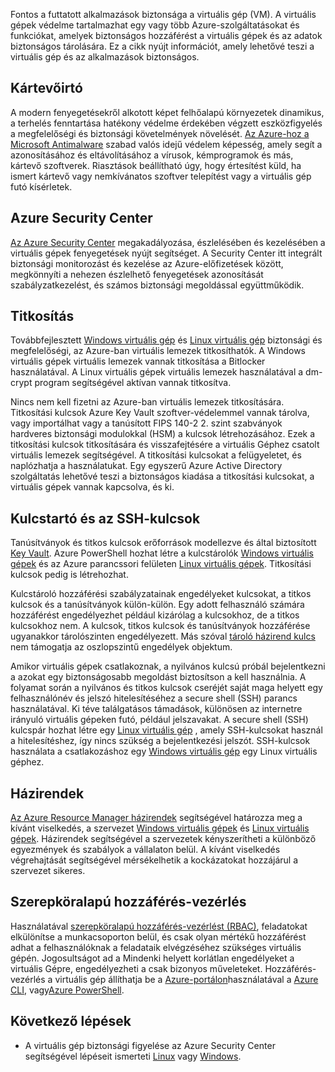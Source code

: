 Fontos a futtatott alkalmazások biztonsága a virtuális gép (VM). A virtuális gépek védelme tartalmazhat egy vagy több Azure-szolgáltatásokat és funkciókat, amelyek biztonságos hozzáférést a virtuális gépek és az adatok biztonságos tárolására. Ez a cikk nyújt információt, amely lehetővé teszi a virtuális gép és az alkalmazások biztonságos.

## <a name="antimalware"></a>Kártevőirtó

A modern fenyegetésekről alkotott képet felhőalapú környezetek dinamikus, a terhelés fenntartása hatékony védelme érdekében végzett eszközfigyelés a megfelelőségi és biztonsági követelmények növelését. [Az Azure-hoz a Microsoft Antimalware](../articles/security/azure-security-antimalware.md) szabad valós idejű védelem képesség, amely segít a azonosításához és eltávolításához a vírusok, kémprogramok és más, kártevő szoftverek. Riasztások beállítható úgy, hogy értesítést küld, ha ismert kártevő vagy nemkívánatos szoftver telepítést vagy a virtuális gép futó kísérletek.

## <a name="azure-security-center"></a>Azure Security Center

[Az Azure Security Center](../articles/security-center/security-center-intro.md) megakadályozása, észlelésében és kezelésében a virtuális gépek fenyegetések nyújt segítséget. A Security Center itt integrált biztonsági monitorozást és kezelése az Azure-előfizetések között, megkönnyíti a nehezen észlelhető fenyegetések azonosítását szabályzatkezelést, és számos biztonsági megoldással együttműködik.

## <a name="encryption"></a>Titkosítás

Továbbfejlesztett [Windows virtuális gép](../articles/virtual-machines/windows/encrypt-disks.md) és [Linux virtuális gép](../articles/virtual-machines/linux/encrypt-disks.md) biztonsági és megfelelőségi, az Azure-ban virtuális lemezek titkosíthatók. A Windows virtuális gépek virtuális lemezek vannak titkosítása a Bitlocker használatával. A Linux virtuális gépek virtuális lemezek használatával a dm-crypt program segítségével aktívan vannak titkosítva. 

Nincs nem kell fizetni az Azure-ban virtuális lemezek titkosítására. Titkosítási kulcsok Azure Key Vault szoftver-védelemmel vannak tárolva, vagy importálhat vagy a tanúsított FIPS 140-2 2. szint szabványok hardveres biztonsági modulokkal (HSM) a kulcsok létrehozásához. Ezek a titkosítási kulcsok titkosítására és visszafejtésére a virtuális Géphez csatolt virtuális lemezek segítségével. A titkosítási kulcsokat a felügyeletet, és naplózhatja a használatukat. Egy egyszerű Azure Active Directory szolgáltatás lehetővé teszi a biztonságos kiadása a titkosítási kulcsokat, a virtuális gépek vannak kapcsolva, és ki.

## <a name="key-vault-and-ssh-keys"></a>Kulcstartó és az SSH-kulcsok

Tanúsítványok és titkos kulcsok erőforrások modellezve és által biztosított [Key Vault](../articles/key-vault/key-vault-whatis.md). Azure PowerShell hozhat létre a kulcstárolók [Windows virtuális gépek](../articles/virtual-machines/windows/key-vault-setup.md) és az Azure parancssori felületen [Linux virtuális gépek](../articles/virtual-machines/linux/key-vault-setup.md). Titkosítási kulcsok pedig is létrehozhat.

Kulcstároló hozzáférési szabályzatainak engedélyeket kulcsokat, a titkos kulcsok és a tanúsítványok külön-külön. Egy adott felhasználó számára hozzáférést engedélyezhet például kizárólag a kulcsokhoz, de a titkos kulcsokhoz nem. A kulcsok, titkos kulcsok és tanúsítványok hozzáférése ugyanakkor tárolószinten engedélyezett. Más szóval [tároló házirend kulcs](../articles/key-vault/key-vault-secure-your-key-vault.md) nem támogatja az oszlopszintű engedélyek objektum.

Amikor virtuális gépek csatlakoznak, a nyilvános kulcsú próbál bejelentkezni a azokat egy biztonságosabb megoldást biztosítson a kell használnia. A folyamat során a nyilvános és titkos kulcsok cseréjét saját maga helyett egy felhasználónév és jelszó hitelesítéséhez a secure shell (SSH) parancs használatával. Ki téve találgatásos támadások, különösen az internetre irányuló virtuális gépeken futó, például jelszavakat. A secure shell (SSH) kulcspár hozhat létre egy [Linux virtuális gép](../articles/virtual-machines/linux/mac-create-ssh-keys.md) , amely SSH-kulcsokat használ a hitelesítéshez, így nincs szükség a bejelentkezési jelszót. SSH-kulcsok használata a csatlakozáshoz egy [Windows virtuális gép](../articles/virtual-machines/linux/ssh-from-windows.md) egy Linux virtuális géphez.

## <a name="policies"></a>Házirendek

[Az Azure Resource Manager házirendek](../articles/azure-resource-manager/resource-manager-policy.md) segítségével határozza meg a kívánt viselkedés, a szervezet [Windows virtuális gépek](../articles/virtual-machines/windows/policy.md) és [Linux virtuális gépek](../articles/virtual-machines/linux/policy.md). Házirendek segítségével a szervezetek kényszerítheti a különböző egyezmények és szabályok a vállalaton belül. A kívánt viselkedés végrehajtását segítségével mérsékelhetik a kockázatokat hozzájárul a szervezet sikeres.

## <a name="role-based-access-control"></a>Szerepköralapú hozzáférés-vezérlés

Használatával [szerepköralapú hozzáférés-vezérlést (RBAC)](../articles/active-directory/role-based-access-control-what-is.md), feladatokat elkülönítse a munkacsoporton belül, és csak olyan mértékű hozzáférést adhat a felhasználóknak a feladataik elvégzéséhez szükséges virtuális gépén. Jogosultságot ad a Mindenki helyett korlátlan engedélyeket a virtuális Gépre, engedélyezheti a csak bizonyos műveleteket. Hozzáférés-vezérlés a virtuális gép állíthatja be a [Azure-portálon](../articles/active-directory/role-based-access-control-configure.md)használatával a [Azure CLI](https://docs.microsoft.com/cli/azure/role), vagy[Azure PowerShell](../articles/active-directory/role-based-access-control-manage-access-powershell.md).


## <a name="next-steps"></a>Következő lépések
- A virtuális gép biztonsági figyelése az Azure Security Center segítségével lépéseit ismerteti [Linux](../articles/virtual-machines/linux/tutorial-azure-security.md) vagy [Windows](../articles/virtual-machines/windows/tutorial-azure-security.md).